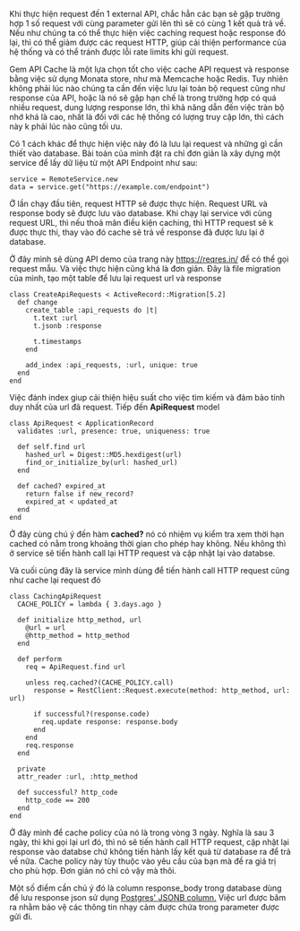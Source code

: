 Khi thực hiện request đến 1 external API, chắc hẳn các bạn sẽ gặp trường hợp 1 số request với cùng parameter gửi lên thì sẽ có cùng 1 kết quả trả về. Nếu như chúng ta có thể thực hiện việc caching request hoặc response đó lại, thì có thể giảm được các request HTTP, giúp cải thiện performance của hệ thống và có thể tránh được lỗi rate limits khi gửi request.

Gem API Cache là một lựa chọn tốt cho việc cache API request và response bằng việc sử dụng Monata store, như mà Memcache hoặc Redis.
Tuy nhiên không phải lúc nào chúng ta cần đến việc lưu lại toàn bộ request cũng như response của API, hoặc là nó sẽ gặp hạn chế là trong trường hợp có quá nhiều request, dung lượng response lớn, thì khả năng dẫn đến việc tràn bộ nhớ khá là cao, nhất là đối với các hệ thống có lượng truy cập lớn, thì cách này k phải lúc nào cũng tối ưu.

Có 1 cách khác để thực hiện việc này đó là lưu lại request và những gì cần thiết vào database. Bài toán của mình đặt ra chỉ đơn giản là xây dựng một service để lấy dữ liệu từ một API Endpoint như sau:
```
service = RemoteService.new
data = service.get("https://example.com/endpoint")
```

Ở lần chạy đầu tiên, request HTTP sẽ được thực hiện. Request URL và response body sẽ được lưu vào database.
Khi chạy lại service với cùng request URL, thì nếu thoả mãn điều kiện caching,  thì HTTP request sẽ k được thực thi, thay vào đó cache sẽ trả về response đã được lưu lại ở database.

Ở đây mình sẽ dùng API demo của trang này https://reqres.in/ để có thể gọi request mẫu.  Và việc thực hiện cũng khá là đơn giản.
Đây là file migration của mình, tạo một table để lưu lại request url và response
```
class CreateApiRequests < ActiveRecord::Migration[5.2]
  def change
    create_table :api_requests do |t|
      t.text :url
      t.jsonb :response

      t.timestamps
    end

    add_index :api_requests, :url, unique: true
  end
end
```
Việc đánh index giup cải thiện hiệu suất cho việc tìm kiếm và đảm bảo tính duy nhất của url đã request.
Tiếp đến **ApiRequest** model
```
class ApiRequest < ApplicationRecord
  validates :url, presence: true, uniqueness: true

  def self.find url
    hashed_url = Digest::MD5.hexdigest(url)
    find_or_initialize_by(url: hashed_url)
  end

  def cached? expired_at
    return false if new_record?
    expired_at < updated_at
  end
end
```

Ở đây cùng chú ý đến hàm **cached?** nó có nhiệm vụ kiểm tra xem thời hạn cached có nằm trong khoảng thời gian cho phép hay không. Nếu không thì ở service sẽ tiến hành call lại HTTP request và cập nhật lại vào databse.

Và cuối cùng đây là service mình dùng để tiến hành call HTTP request cũng như cache lại request đó
```
class CachingApiRequest
  CACHE_POLICY = lambda { 3.days.ago }

  def initialize http_method, url
    @url = url
    @http_method = http_method
  end
  
  def perform
    req = ApiRequest.find url

    unless req.cached?(CACHE_POLICY.call)
      response = RestClient::Request.execute(method: http_method, url: url)

      if successful?(response.code)
        req.update response: response.body
      end
    end
    req.response
  end

  private
  attr_reader :url, :http_method

  def successful? http_code
    http_code == 200
  end
end
```
Ở đây mình để cache policy của nó là trong vòng 3 ngày. Nghĩa là sau 3 ngày, thì khi gọi lại url đó, thì nó sẽ tiến hành call HTTP request, cập nhật lại response vào databse chứ không tiến hành lấy kết quả từ database ra để trả về nữa. Cache policy này tùy thuộc vào yêu cầu của bạn mà đề ra giá trị cho phù hợp. Đơn giản nó chỉ có vậy mà thôi.

Một số điểm cần chú ý đó là column response_body trong database dùng để lưu response json sử dụng [Postgres' JSONB column.](https://www.postgresql.org/docs/9.6/static/functions-json.html)
Việc url được băm ra nhằm bảo vệ các thông tin nhạy cảm được chứa trong parameter được gửi đi.